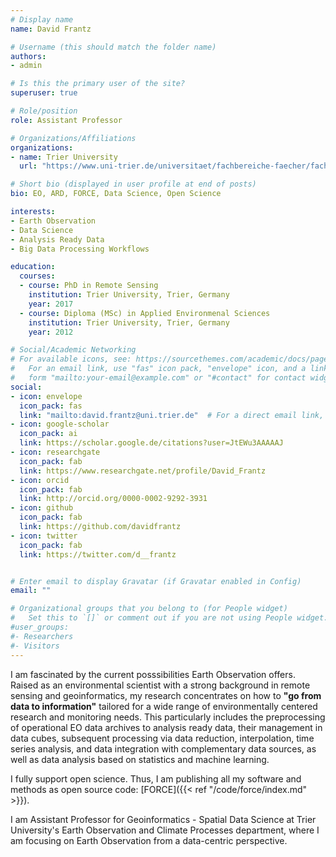 ```yaml
---
# Display name
name: David Frantz

# Username (this should match the folder name)
authors:
- admin

# Is this the primary user of the site?
superuser: true

# Role/position
role: Assistant Professor

# Organizations/Affiliations
organizations:
- name: Trier University
  url: "https://www.uni-trier.de/universitaet/fachbereiche-faecher/fachbereich-vi/faecher/erdbeobachtung-und-klimaprozesse/"

# Short bio (displayed in user profile at end of posts)
bio: EO, ARD, FORCE, Data Science, Open Science

interests:
- Earth Observation
- Data Science
- Analysis Ready Data
- Big Data Processing Workflows

education:
  courses:
  - course: PhD in Remote Sensing
    institution: Trier University, Trier, Germany
    year: 2017
  - course: Diploma (MSc) in Applied Environmenal Sciences
    institution: Trier University, Trier, Germany
    year: 2012

# Social/Academic Networking
# For available icons, see: https://sourcethemes.com/academic/docs/page-builder/#icons
#   For an email link, use "fas" icon pack, "envelope" icon, and a link in the
#   form "mailto:your-email@example.com" or "#contact" for contact widget.
social:
- icon: envelope
  icon_pack: fas
  link: "mailto:david.frantz@uni.trier.de"  # For a direct email link, use "mailto:test@example.org".
- icon: google-scholar
  icon_pack: ai
  link: https://scholar.google.de/citations?user=JtEWu3AAAAAJ
- icon: researchgate
  icon_pack: fab
  link: https://www.researchgate.net/profile/David_Frantz
- icon: orcid
  icon_pack: fab
  link: http://orcid.org/0000-0002-9292-3931
- icon: github
  icon_pack: fab
  link: https://github.com/davidfrantz
- icon: twitter
  icon_pack: fab
  link: https://twitter.com/d__frantz


# Enter email to display Gravatar (if Gravatar enabled in Config)
email: ""

# Organizational groups that you belong to (for People widget)
#   Set this to `[]` or comment out if you are not using People widget.
#user_groups:
#- Researchers
#- Visitors
---
```


I am fascinated by the current posssibilities Earth Observation offers. Raised as an environmental scientist with a strong background in remote sensing and geoinformatics, my research concentrates on how to **"go from data to information"** tailored for a wide range of environmentally centered research and monitoring needs. This particularly includes the preprocessing of operational EO data archives to analysis ready data, their management in data cubes, subsequent processing via data reduction, interpolation, time series analysis, and data integration with complementary data sources, as well as data analysis based on statistics and machine learning.

I fully support open science. Thus, I am publishing all my software and methods as open source code: [FORCE]({{< ref "/code/force/index.md" >}}).

I am Assistant Professor for Geoinformatics - Spatial Data Science at Trier University's Earth Observation and Climate Processes department, where I am focusing on Earth Observation from a data-centric perspective.
